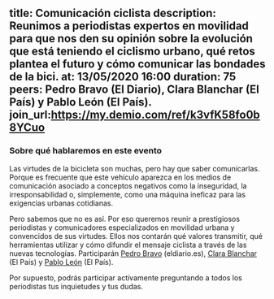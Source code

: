 title: Comunicación ciclista
description: Reunimos a periodistas expertos en movilidad para que nos den su opinión sobre la evolución que está teniendo el ciclismo urbano, qué retos plantea el futuro y cómo comunicar las bondades de la bici.
at: 13/05/2020 16:00
duration: 75
peers: Pedro Bravo (El Diario), Clara Blanchar (El País) y Pablo León (El País).
join_url:https://my.demio.com/ref/k3vfK58fo0b8YCuo
----
### Sobre qué hablaremos en este evento

Las virtudes de la bicicleta son muchas, pero hay que saber comunicarlas. Porque es frecuente que este vehículo aparezca en los medios de comunicación asociado a conceptos negativos como la inseguridad, la irresponsabilidad o, simplemente, como una máquina ineficaz para las exigencias urbanas cotidianas.

Pero sabemos que no es así. Por eso queremos reunir a prestigiosos periodistas y comunicadores especializados en movilidad urbana y convencidos de sus virtudes. Ellos nos contarán qué valores transmitir, qué herramientas utilizar y cómo difundir el mensaje ciclista a través de las nuevas tecnologías. Participarán [Pedro Bravo](https://twitter.com/pedrobravo) (eldiario.es), [Clara Blanchar](https://twitter.com/clarablanchar) (El País) y [Pablo León](https://twitter.com/pablo_lion) (El País).

Por supuesto, podrás participar activamente preguntando a todos los periodistas tus inquietudes y tus dudas.
